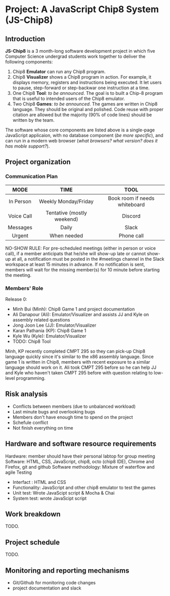 # Project: A JavaScript Chip8 System (JS-Chip8)

## Introduction 

**JS-Chip8** is a 3 month-long software development project in which five Computer Science undergrad students work together to deliver the following components:

1. Chip8 **Emulator** can run any Chip8 program.   
2. Chip8 **Visualizer** shows a Chip8 program in action. For example, it displays memory, registers and instructions being executed. It let users to pause, step-forward or step-backwar one instruction at a time. 
3. One Chip8 **Tool**: *to be announced*. The goal is to built a Chip-8 program that is useful to intended users of the Chip8 emulator.  
4. Two Chip8 **Games**:  *to be announced*. The games are written in Chip8 language. They should be original and polished. Code reuse with proper citation are allowed but the majority (90% of code lines) should be written by the team. 

The software whose core components are listed above is a single-page JavaScript applicaion, with no database component (*be more specific*), and can run in a modern web browser (*what browsers? what version? does it has moble support?*). 

## Project organization

### Communication Plan 

|   MODE	|   TIME	|   TOOL|
|:-:	|:-:	|:-:	|
| In Person 	|  Weekly Monday/Friday	|   Book room if needs whiteboard	|
|  Voice Call 	|   Tentative (mostly weekend)	|   Discord	|
|  Messages 	|   Daily	|   Slack	|
|  Urgent 	|   When needed	|   Phone call	|

NO-SHOW RULE: For pre-scheduled meetings (either in person or voice call), if a member anticipats that he/she will show-up late or cannot show-up at all, a notification must be posted in the #meetings channel in the Slack workspace at least 15 minutes in advance. If no notification is sent, members will wait for the missing member(s) for 10 minute before starting the meeting. 

### Members' Role
 
Release 0:  
- Minh Bui (Minh): Chip8 Game 1 and project documentation
- Ali Danapour (Ali): Emulator/Visualizer and assists JJ and Kyle on assembly related questions 
- Jong Joon Lee (JJ): Emulator/Visualizer
- Karan Pathania (KP): Chip8 Game 1
- Kyle Wu (Kyle): Emulator/Visualizer
- TODO: Chip8 Tool

Minh, KP recently completed CMPT 295 so they can pick-up Chip8 language quickly since it's similar to the x86 assembly language. Since game 1 is written in Chip8, members with recent exposure to a similar language should work on it.  Ali took CMPT 295 before so he can help JJ and Kyle who haven't taken CMPT 295 before with question relating to low-level programming.  

## Risk analysis

- Conflicts between members (due to unbalanced workload) 
- Last minute bugs and overlooking bugs 
- Members don't have enough time to spend on the project 
- Schefule conflict 
- Not finish everything on time

## Hardware and software resource requirements

Hardware: member should have their personal labtop for group meeting
Software: HTML, CSS, JavaScript, chip8, octo (chip8 IDE), Chrome and Firefox, git and github
Software methodology: Mixture of waterflow and agile
Testing
- Interfact : HTML and CSS
- Functionality: JavaScript and other chip8 emulator to test the games
- Unit test: Wrote JavaScipt script & Mocha & Chai 
- System test: wrote JavaScipt script 

## Work breakdown

TODO.

## Project schedule

TODO.

## Monitoring and reporting mechanisms

- Git/Github for monitoring code changes 
- project documentation and slack 


